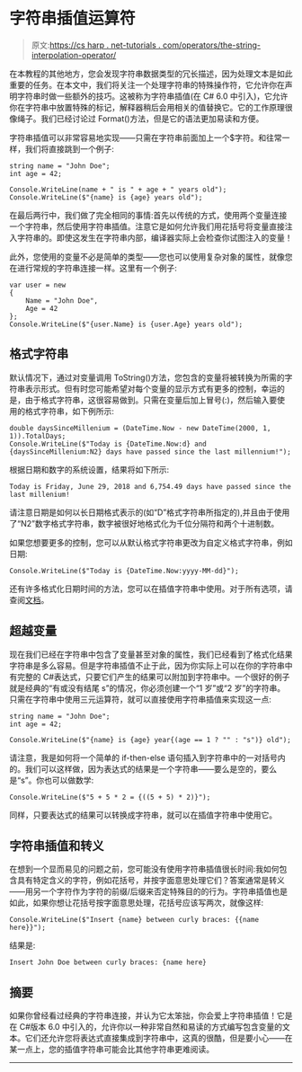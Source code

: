 # 字符串插值运算符

> 原文:[https://cs harp . net-tutorials . com/operators/the-string-interpolation-operator/](https://csharp.net-tutorials.com/operators/the-string-interpolation-operator/)

在本教程的其他地方，您会发现字符串数据类型的冗长描述，因为处理文本是如此重要的任务。在本文中，我们将关注一个处理字符串的特殊操作符，它允许你在声明字符串时做一些额外的技巧。这被称为字符串插值(在 C# 6.0 中引入)，它允许你在字符串中放置特殊的标记，解释器稍后会用相关的值替换它。它的工作原理很像绳子。我们已经讨论过 Format()方法，但是它的语法更加易读和方便。

字符串插值可以非常容易地实现——只需在字符串前面加上一个$字符。和往常一样，我们将直接跳到一个例子:

```
string name = "John Doe";
int age = 42;

Console.WriteLine(name + " is " + age + " years old");
Console.WriteLine($"{name} is {age} years old");
```

在最后两行中，我们做了完全相同的事情:首先以传统的方式，使用两个变量连接一个字符串，然后使用字符串插值。注意它是如何允许我们用花括号将变量直接注入字符串的。即使这发生在字符串内部，编译器实际上会检查你试图注入的变量！

此外，您使用的变量不必是简单的类型——您也可以使用复杂对象的属性，就像您在进行常规的字符串连接一样。这里有一个例子:

```
var user = new
{
    Name = "John Doe",
    Age = 42
};
Console.WriteLine($"{user.Name} is {user.Age} years old");
```

<input type="hidden" name="IL_IN_ARTICLE">

## 格式字符串

默认情况下，通过对变量调用 ToString()方法，您包含的变量将被转换为所需的字符串表示形式。但有时您可能希望对每个变量的显示方式有更多的控制，幸运的是，由于格式字符串，这很容易做到。只需在变量后加上冒号(:)，然后输入要使用的格式字符串，如下例所示:

```
double daysSinceMillenium = (DateTime.Now - new DateTime(2000, 1, 1)).TotalDays;  
Console.WriteLine($"Today is {DateTime.Now:d} and {daysSinceMillenium:N2} days have passed since the last millennium!");
```

根据日期和数字的系统设置，结果将如下所示:

```
Today is Friday, June 29, 2018 and 6,754.49 days have passed since the last millenium!
```

请注意日期是如何以长日期格式表示的(如“D”格式字符串所指定的),并且由于使用了“N2”数字格式字符串，数字被很好地格式化为千位分隔符和两个十进制数。

如果您想要更多的控制，您可以从默认格式字符串更改为自定义格式字符串，例如日期:

```
Console.WriteLine($"Today is {DateTime.Now:yyyy-MM-dd}");
```

还有许多格式化日期时间的方法，您可以在插值字符串中使用。对于所有选项，请查阅[文档](https://msdn.microsoft.com/en-us/library/8kb3ddd4(v=vs.85).aspx)。

## 超越变量

现在我们已经在字符串中包含了变量甚至对象的属性，我们已经看到了格式化结果字符串是多么容易。但是字符串插值不止于此，因为你实际上可以在你的字符串中有完整的 C#表达式，只要它们产生的结果可以附加到字符串中。一个很好的例子就是经典的“有或没有结尾 s”的情况，你必须创建一个“1 岁”或“2 岁”的字符串。只需在字符串中使用三元运算符，就可以直接使用字符串插值来实现这一点:

```
string name = "John Doe";
int age = 42;

Console.WriteLine($"{name} is {age} year{(age == 1 ? "" : "s")} old");
```

请注意，我是如何将一个简单的 if-then-else 语句插入到字符串中的一对括号内的。我们可以这样做，因为表达式的结果是一个字符串——要么是空的，要么是“s”。你也可以做数学:

```
Console.WriteLine($"5 + 5 * 2 = {((5 + 5) * 2)}");
```

同样，只要表达式的结果可以转换成字符串，就可以在插值字符串中使用它。

## 字符串插值和转义

在想到一个显而易见的问题之前，您可能没有使用字符串插值很长时间:我如何包含具有特定含义的字符，例如花括号，并按字面意思处理它们？答案通常是转义——用另一个字符作为字符的前缀/后缀来否定特殊目的的行为。字符串插值也是如此，如果你想让花括号按字面意思处理，花括号应该写两次，就像这样:

```
Console.WriteLine($"Insert {name} between curly braces: {{name here}}");
```

结果是:

```
Insert John Doe between curly braces: {name here}
```

## 摘要

如果你曾经看过经典的字符串连接，并认为它太笨拙，你会爱上字符串插值！它是在 C#版本 6.0 中引入的，允许你以一种非常自然和易读的方式编写包含变量的文本。它们还允许您将表达式直接集成到字符串中，这真的很酷，但是要小心——在某一点上，您的插值字符串可能会比其他字符串更难阅读。

* * *